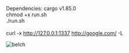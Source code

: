 Dependencies: cargo v1.85.0<br>
chmod +x run.sh<br>
./run.sh<br><br>
curl -x http://127.0.0.1:1337 http://google.com/ -L


![belch](https://github.com/user-attachments/assets/78f396c4-b914-45ec-b712-d7b5cfea690a)
